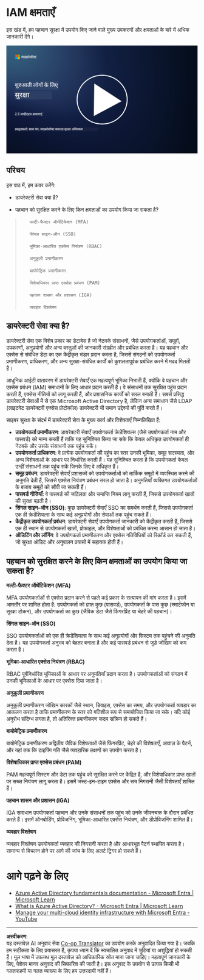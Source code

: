 <!--
CO_OP_TRANSLATOR_METADATA:
{
  "original_hash": "bf0b8a54f2c69951744df5a94bc923f7",
  "translation_date": "2025-09-03T18:59:05+00:00",
  "source_file": "2.3 IAM capabilities.md",
  "language_code": "hi"
}
-->
# IAM क्षमताएँ

इस खंड में, हम पहचान सुरक्षा में उपयोग किए जाने वाले मुख्य उपकरणों और क्षमताओं के बारे में अधिक जानकारी देंगे।

[![वीडियो देखें](../../translated_images/2-3_placeholder.627bdd56f0e6915d1c44f876715c48e2b27507edc096c3e5fe6c3b228fdd4cf5.hi.png)](https://learn-video.azurefd.net/vod/player?id=330158a0-95ef-434b-b308-6fc41eab4bd5)

## परिचय

इस पाठ में, हम कवर करेंगे:

 - डायरेक्टरी सेवा क्या है?
      
     
    
 - पहचान को सुरक्षित करने के लिए किन क्षमताओं का उपयोग किया जा सकता है?
>
>        मल्टी-फैक्टर ऑथेंटिकेशन (MFA)
> 
>        सिंगल साइन-ऑन (SSO)
> 
>        भूमिका-आधारित एक्सेस नियंत्रण (RBAC)
> 
>        अनुकूली प्रमाणीकरण
> 
>        बायोमेट्रिक प्रमाणीकरण
> 
>        विशेषाधिकार प्राप्त एक्सेस प्रबंधन (PAM)
> 
>        पहचान शासन और प्रशासन (IGA)
> 
>        व्यवहार विश्लेषण

## डायरेक्टरी सेवा क्या है?

डायरेक्टरी सेवा एक विशेष प्रकार का डेटाबेस है जो नेटवर्क संसाधनों, जैसे उपयोगकर्ताओं, समूहों, उपकरणों, अनुप्रयोगों और अन्य वस्तुओं की जानकारी संग्रहीत और प्रबंधित करता है। यह पहचान और एक्सेस से संबंधित डेटा का एक केंद्रीकृत भंडार प्रदान करता है, जिससे संगठनों को उपयोगकर्ता प्रमाणीकरण, प्राधिकरण, और अन्य सुरक्षा-संबंधित कार्यों को कुशलतापूर्वक प्रबंधित करने में मदद मिलती है।

आधुनिक आईटी वातावरण में डायरेक्टरी सेवाएँ एक महत्वपूर्ण भूमिका निभाती हैं, क्योंकि वे पहचान और एक्सेस प्रबंधन (IAM) समाधानों के लिए आधार प्रदान करती हैं। वे संसाधनों तक सुरक्षित पहुंच प्रदान करती हैं, एक्सेस नीतियों को लागू करती हैं, और प्रशासनिक कार्यों को सरल बनाती हैं। सबसे प्रसिद्ध डायरेक्टरी सेवाओं में से एक Microsoft Active Directory है, लेकिन अन्य समाधान जैसे LDAP (लाइटवेट डायरेक्टरी एक्सेस प्रोटोकॉल) डायरेक्टरी भी समान उद्देश्यों की पूर्ति करते हैं।

साइबर सुरक्षा के संदर्भ में डायरेक्टरी सेवा के मुख्य कार्य और विशेषताएँ निम्नलिखित हैं:

 - **उपयोगकर्ता प्रमाणीकरण**: डायरेक्टरी सेवाएँ उपयोगकर्ता क्रेडेंशियल्स (जैसे उपयोगकर्ता नाम और पासवर्ड) को मान्य करती हैं ताकि यह सुनिश्चित किया जा सके कि केवल अधिकृत उपयोगकर्ता ही नेटवर्क और उसके संसाधनों तक पहुंच सकें।
 - **उपयोगकर्ता प्राधिकरण**: वे प्रत्येक उपयोगकर्ता की पहुंच का स्तर उनकी भूमिका, समूह सदस्यता, और अन्य विशेषताओं के आधार पर निर्धारित करती हैं। यह सुनिश्चित करता है कि उपयोगकर्ता केवल उन्हीं संसाधनों तक पहुंच सकें जिनके लिए वे अधिकृत हैं।
 - **समूह प्रबंधन**: डायरेक्टरी सेवाएँ प्रशासकों को उपयोगकर्ताओं को तार्किक समूहों में व्यवस्थित करने की अनुमति देती हैं, जिससे एक्सेस नियंत्रण प्रबंधन सरल हो जाता है। अनुमतियाँ व्यक्तिगत उपयोगकर्ताओं के बजाय समूहों को सौंपी जा सकती हैं।
 - **पासवर्ड नीतियाँ**: वे पासवर्ड की जटिलता और समाप्ति नियम लागू करती हैं, जिससे उपयोगकर्ता खातों की सुरक्षा बढ़ती है।
 - **सिंगल साइन-ऑन (SSO)**: कुछ डायरेक्टरी सेवाएँ SSO का समर्थन करती हैं, जिससे उपयोगकर्ता एक ही क्रेडेंशियल्स के साथ कई अनुप्रयोगों और सेवाओं तक पहुंच सकते हैं।
 - **केंद्रीकृत उपयोगकर्ता प्रबंधन**: डायरेक्टरी सेवाएँ उपयोगकर्ता जानकारी को केंद्रीकृत करती हैं, जिससे एक ही स्थान से उपयोगकर्ता खातों, प्रोफाइल, और विशेषताओं को प्रबंधित करना आसान हो जाता है।
 - **ऑडिटिंग और लॉगिंग**: वे उपयोगकर्ता प्रमाणीकरण और एक्सेस गतिविधियों को रिकॉर्ड कर सकती हैं, जो सुरक्षा ऑडिट और अनुपालन प्रयासों में सहायक होती हैं।

## पहचान को सुरक्षित करने के लिए किन क्षमताओं का उपयोग किया जा सकता है?

**मल्टी-फैक्टर ऑथेंटिकेशन (MFA)**

MFA उपयोगकर्ताओं से एक्सेस प्रदान करने से पहले कई प्रकार के सत्यापन की मांग करता है। इसमें आमतौर पर शामिल होता है: उपयोगकर्ता को ज्ञात कुछ (पासवर्ड), उपयोगकर्ता के पास कुछ (स्मार्टफोन या सुरक्षा टोकन), और उपयोगकर्ता का कुछ (जैविक डेटा जैसे फिंगरप्रिंट या चेहरे की पहचान)।

**सिंगल साइन-ऑन (SSO)**

SSO उपयोगकर्ताओं को एक ही क्रेडेंशियल्स के साथ कई अनुप्रयोगों और सिस्टम तक पहुंचने की अनुमति देता है। यह उपयोगकर्ता अनुभव को बेहतर बनाता है और कई पासवर्ड प्रबंधन से जुड़े जोखिम को कम करता है।

**भूमिका-आधारित एक्सेस नियंत्रण (RBAC)**

RBAC पूर्वनिर्धारित भूमिकाओं के आधार पर अनुमतियाँ प्रदान करता है। उपयोगकर्ताओं को संगठन में उनकी भूमिकाओं के आधार पर एक्सेस दिया जाता है।

**अनुकूली प्रमाणीकरण**

अनुकूली प्रमाणीकरण जोखिम कारकों जैसे स्थान, डिवाइस, एक्सेस का समय, और उपयोगकर्ता व्यवहार का आकलन करता है ताकि प्रमाणीकरण के स्तर को गतिशील रूप से समायोजित किया जा सके। यदि कोई अनुरोध संदिग्ध लगता है, तो अतिरिक्त प्रमाणीकरण कदम सक्रिय हो सकते हैं।

**बायोमेट्रिक प्रमाणीकरण**

बायोमेट्रिक प्रमाणीकरण अद्वितीय जैविक विशेषताओं जैसे फिंगरप्रिंट, चेहरे की विशेषताएँ, आवाज़ के पैटर्न, और यहां तक कि टाइपिंग गति जैसे व्यवहारिक लक्षणों का उपयोग करता है।

**विशेषाधिकार प्राप्त एक्सेस प्रबंधन (PAM)**

PAM महत्वपूर्ण सिस्टम और डेटा तक पहुंच को सुरक्षित करने पर केंद्रित है, और विशेषाधिकार प्राप्त खातों पर सख्त नियंत्रण लागू करता है। इसमें जस्ट-इन-टाइम एक्सेस और सत्र निगरानी जैसी विशेषताएँ शामिल हैं।

**पहचान शासन और प्रशासन (IGA)**

IGA समाधान उपयोगकर्ता पहचान और उनके संसाधनों तक पहुंच को उनके जीवनचक्र के दौरान प्रबंधित करते हैं। इसमें ऑनबोर्डिंग, प्रोविजनिंग, भूमिका-आधारित एक्सेस नियंत्रण, और डीप्रोविजनिंग शामिल हैं।

**व्यवहार विश्लेषण**

व्यवहार विश्लेषण उपयोगकर्ता व्यवहार की निगरानी करता है और आधारभूत पैटर्न स्थापित करता है। सामान्य से विचलन होने पर आगे की जांच के लिए अलर्ट ट्रिगर हो सकते हैं।

# आगे पढ़ने के लिए
- [Azure Active Directory fundamentals documentation - Microsoft Entra | Microsoft Learn](https://learn.microsoft.com/azure/active-directory/fundamentals/?WT.mc_id=academic-96948-sayoung)
- [What is Azure Active Directory? - Microsoft Entra | Microsoft Learn](https://learn.microsoft.com/azure/active-directory/fundamentals/whatis?WT.mc_id=academic-96948-sayoung)
- [Manage your multi-cloud identity infrastructure with Microsoft Entra - YouTube](https://www.youtube.com/watch?v=9qQiq3wTS2Y&list=PLXtHYVsvn_b_gtX1-NB62wNervQx1Fhp4&index=18)

---

**अस्वीकरण**:  
यह दस्तावेज़ AI अनुवाद सेवा [Co-op Translator](https://github.com/Azure/co-op-translator) का उपयोग करके अनुवादित किया गया है। जबकि हम सटीकता के लिए प्रयासरत हैं, कृपया ध्यान दें कि स्वचालित अनुवाद में त्रुटियां या अशुद्धियां हो सकती हैं। मूल भाषा में उपलब्ध मूल दस्तावेज़ को आधिकारिक स्रोत माना जाना चाहिए। महत्वपूर्ण जानकारी के लिए, पेशेवर मानव अनुवाद की सिफारिश की जाती है। इस अनुवाद के उपयोग से उत्पन्न किसी भी गलतफहमी या गलत व्याख्या के लिए हम उत्तरदायी नहीं हैं।  